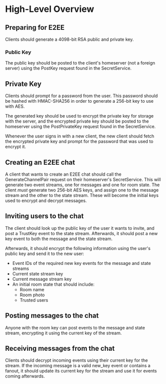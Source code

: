 # High-Level Overview

## Preparing for E2EE

Clients should generate a 4098-bit RSA public and private key.

### Public Key

The public key should be posted to the client's homeserver (not a foreign server) using the PostKey request found in the SecretService.

## Private Key

Clients should prompt for a password from the user. This password should be hashed with HMAC-SHA256 in order to generate a 256-bit key to use with AES.

The generated key should be used to encrypt the private key for storage with the server, and the encrypted private key should be posted to the homeserver using the PostPrivateKey request found in the SecretService.

Whenever the user signs in with a new client, the new client should fetch the encrypted private key and prompt for the password that was used to encrypt it.

## Creating an E2EE chat

A client that wants to create an E2EE chat should call the GenerateChannelPair request on their homeserver's SecretService. This will generate two event streams, one for messages and one for room state.
The client *must* generate two 256-bit AES keys, and assign one to the message stream and the other to the state stream.
These will become the initial keys used to encrypt and decrypt messages.

## Inviting users to the chat

The client should look up the public key of the user it wants to invite, and post a TrustKey event to the state stream.
Afterwards, it should post a new key event to both the message and the state stream.

Afterwards, it should encrypt the following information using the user's public key and send it to the new user:
- Event IDs of the required new key events for the message and state streams
- Current state stream key
- Current message stream key
- An initial room state that should include:
  - Room name
  - Room photo
  - Trusted users

## Posting messages to the chat

Anyone with the room key can post events to the message and state stream, encrypting it using the current key of the stream.

## Receiving messages from the chat

Clients should decrypt incoming events using their current key for the stream. If the incoming message is a valid new_key event or contains a fanout, it should update its current key for the stream and use it for events coming afterwards.
